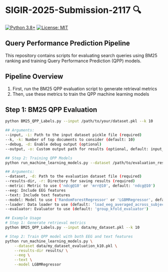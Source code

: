 # SIGIR-2025-Submission-2117 🔍

[![Python 3.8+](https://img.shields.io/badge/python-3.8+-blue.svg)](https://www.python.org/downloads/)
[![License: MIT](https://img.shields.io/badge/License-MIT-yellow.svg)](https://opensource.org/licenses/MIT)

## Query Performance Prediction Pipeline

This repository contains scripts for evaluating search queries using BM25 ranking and training Query Performance Prediction (QPP) models.

## Pipeline Overview

1. First, run the BM25 QPP evaluation script to generate retrieval metrics
2. Then, use these metrics to train the QPP machine learning models

## Step 1: BM25 QPP Evaluation

```bash
python BM25_QPP_Labels.py --input /path/to/your/dataset.pkl --k 10

## Arguments:
--input, -i: Path to the input dataset pickle file (required)
--k, -k: Number of top documents to consider (default: 10)
--debug, -d: Enable debug output (optional)
--output, -o: Custom output path for results (optional, default: input_path_evaluation_k{k}.pkl)

## Step 2: Training QPP Models
python run_machine_learning_models.py --dataset /path/to/evaluation_results.pkl --results-dir /path/to/output_directory

## Arguments:
--dataset, -d: Path to the evaluation dataset file (required)
--results-dir, -r: Directory for saving results (required)
--metric: Metric to use ('ndcg@10' or 'mrr@10', default: 'ndcg@10')
--eeg: Include EEG features
--text: Include text features
--model: Model to use ('RandomForestRegressor' or 'LGBMRegressor', default: 'RandomForestRegressor')
--loader: Data loader to use (default: 'load_eeg_averaged_across_subjects')
--evaluator: Evaluator to use (default: 'group_kfold_evaluator')

## Example Usage
# Step 1: Generate retrieval metrics
python BM25_QPP_Labels.py --input data/my_dataset.pkl --k 10

# Step 2: Train QPP model with both EEG and text features
python run_machine_learning_models.py \
    --dataset data/my_dataset_evaluation_k10.pkl \
    --results-dir results/ \
    --eeg \
    --text \
    --model LGBMRegressor

